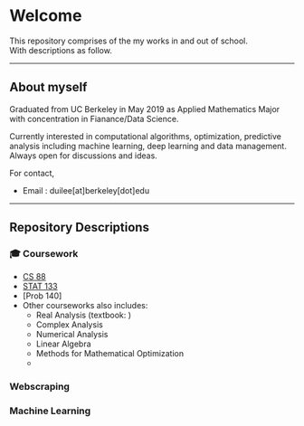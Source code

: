 # Welcome

This repository comprises of the my works in and out of school.  
With descriptions as follow.

-----

## About myself

Graduated from UC Berkeley in May 2019 as Applied Mathematics Major with concentration in Fianance/Data Science.  
  
Currently interested in computational algorithms, optimization, predictive analysis including machine learning, deep learning and data management.
Always open for discussions and ideas.

For contact,
- Email : duilee[at]berkeley[dot]edu

-----

## Repository Descriptions

### :mortar_board: Coursework

- [CS 88](./Courseworks/CS88_Computational_Structures)
- [STAT 133](./Courseworks/Stat133_Statistical_Data_Computation)
- [Prob 140]
- Other courseworks also includes:
    + Real Analysis (textbook: )
    + Complex Analysis
    + Numerical Analysis
    + Linear Algebra
    + Methods for Mathematical Optimization
    + 
### Webscraping

### Machine Learning





